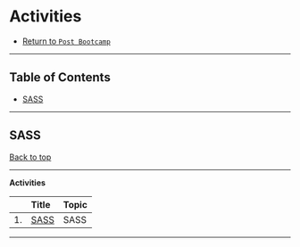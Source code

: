 # Activities

* [Return to `Post Bootcamp`](../../README.md)

<hr>

## Table of Contents

* [SASS](#sass)

<hr>

## SASS

[Back to top](#Table-of-Contents)

<hr>

**Activities**

|&nbsp;| Title | Topic |
|:--|:--|:--|
| 1.| [SASS](./01-SASS/01-rock-sass-tutorial) | SASS |

<hr>
